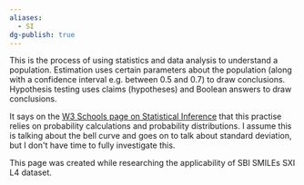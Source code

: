 ```yaml
---
aliases:
  - SI
dg-publish: true
---
```

This is the process of using statistics and data analysis to understand a population. Estimation uses certain parameters about the population (along with a confidence interval e.g. between 0.5 and 0.7) to draw conclusions. Hypothesis testing uses claims (hypotheses) and Boolean answers to draw conclusions.

It says on the [W3 Schools page on Statistical Inference](https://www.w3schools.com/statistics/statistics_statistical_inference.php) that this practise relies on probability calculations and probability distributions. I assume this is talking about the bell curve and goes on to talk about standard deviation, but I don't have time to fully investigate this.

This page was created while researching the applicability of SBI SMILEs SXI L4 dataset.